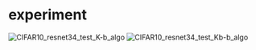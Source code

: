 # experiment
![CIFAR10_resnet34_test_K-b_algo](https://github.com/tsukaoyuki/experiment/assets/104815558/13bf2548-e9c1-42c4-bca9-5713e8e5e40c)
![CIFAR10_resnet34_test_Kb-b_algo](https://github.com/tsukaoyuki/experiment/assets/104815558/ec9b4871-54d6-446e-bc73-2abc3bf68e5e)
